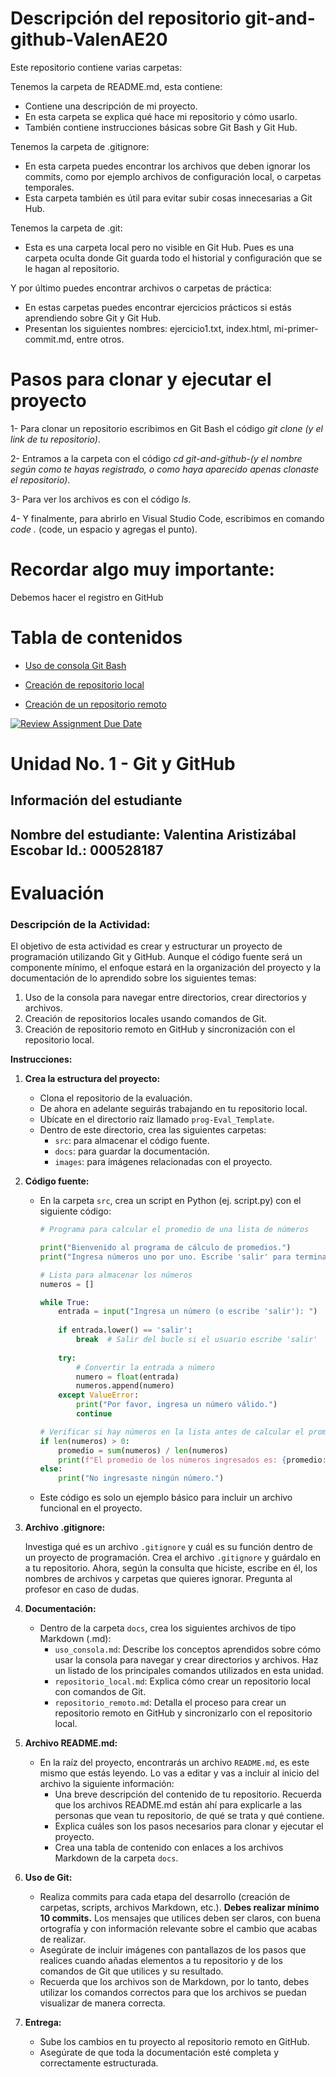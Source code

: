 # Descripción del repositorio git-and-github-ValenAE20

Este repositorio contiene varias carpetas:

Tenemos la carpeta de README.md, esta contiene:

- Contiene una descripción de mi proyecto.
- En esta carpeta se explica qué hace mi repositorio y cómo usarlo.
- También contiene instrucciones básicas sobre Git Bash y Git Hub.

Tenemos la carpeta de .gitignore:

- En esta carpeta puedes encontrar los archivos que deben ignorar los commits, como por ejemplo archivos de configuración local, o carpetas temporales.
- Esta carpeta también es útil para evitar subir cosas innecesarias a Git Hub.

Tenemos la carpeta de .git:

- Esta es una carpeta local pero no visible en Git Hub. Pues es una carpeta oculta donde Git guarda todo el historial y configuración que se le hagan al repositorio.

Y por último puedes encontrar archivos o carpetas de práctica:

- En estas carpetas puedes encontrar ejercicios prácticos si estás aprendiendo sobre Git y Git Hub.
- Presentan los siguientes nombres: ejercicio1.txt, index.html, mi-primer-commit.md, entre otros.

# Pasos para clonar y ejecutar el proyecto

1- Para clonar un repositorio escribimos en Git Bash el código *git clone (y el link de tu repositorio)*.

2- Entramos a la carpeta con el código *cd git-and-github-(y el nombre según como te hayas registrado, o como haya aparecido apenas clonaste el repositorio)*.

3- Para ver los archivos es con el código *ls*.

4- Y finalmente, para abrirlo en Visual Studio Code, escribimos en comando *code .* (code, un espacio y agregas el punto).

# Recordar algo muy importante:

Debemos hacer el registro en GitHub

# Tabla de contenidos

- [Uso de consola Git Bash](docs/uso_consola.md)

- [Creación de repositorio local](docs/repositorio_local.md)

- [Creación de un repositorio remoto](docs/repositorio_remoto.md)





[![Review Assignment Due Date](https://classroom.github.com/assets/deadline-readme-button-22041afd0340ce965d47ae6ef1cefeee28c7c493a6346c4f15d667ab976d596c.svg)](https://classroom.github.com/a/cyLOSpir)
# Unidad No. 1 - Git y GitHub
## Información del estudiante  
Nombre del estudiante: Valentina Aristizábal Escobar 
Id.:  000528187
---
# Evaluación

### **Descripción de la Actividad:**

El objetivo de esta actividad es crear y estructurar un proyecto de programación utilizando Git y GitHub. Aunque el código fuente será un componente mínimo, el enfoque estará en la organización del proyecto y la documentación de lo aprendido sobre los siguientes temas:

1. Uso de la consola para navegar entre directorios, crear directorios y archivos.
2. Creación de repositorios locales usando comandos de Git.
3. Creación de repositorio remoto en GitHub y sincronización con el repositorio local.

**Instrucciones:**

1. **Crea la estructura del proyecto:**
    - Clona el repositorio de la evaluación.
    - De ahora en adelante seguirás trabajando en tu repositorio local.
    - Ubícate en el directorio raíz llamado `prog-Eval_Template`.
    - Dentro de este directorio, crea las siguientes carpetas:
        - `src`: para almacenar el código fuente.
        - `docs`: para guardar la documentación.
        - `images`: para imágenes relacionadas con el proyecto.
2. **Código fuente:**
    - En la carpeta `src`, crea un script en Python (ej. script.py) con el siguiente código:
        
        ```python
        # Programa para calcular el promedio de una lista de números
        
        print("Bienvenido al programa de cálculo de promedios.")
        print("Ingresa números uno por uno. Escribe 'salir' para terminar.")
        
        # Lista para almacenar los números
        numeros = []
        
        while True:
            entrada = input("Ingresa un número (o escribe 'salir'): ")
            
            if entrada.lower() == 'salir':
                break  # Salir del bucle si el usuario escribe 'salir'
            
            try:
                # Convertir la entrada a número
                numero = float(entrada)
                numeros.append(numero)
            except ValueError:
                print("Por favor, ingresa un número válido.")
                continue
        
        # Verificar si hay números en la lista antes de calcular el promedio
        if len(numeros) > 0:
            promedio = sum(numeros) / len(numeros)
            print(f"El promedio de los números ingresados es: {promedio:.2f}")
        else:
            print("No ingresaste ningún número.")
        
        ```
        
    - Este código es solo un ejemplo básico para incluir un archivo funcional en el proyecto.
3. **Archivo .gitignore:**
    
    Investiga qué es un archivo `.gitignore` y cuál es su función dentro de un proyecto de programación. Crea el archivo `.gitignore` y guárdalo en a tu repositorio. Ahora, según la consulta que hiciste, escribe en él, los nombres de archivos y carpetas que quieres ignorar. Pregunta al profesor en caso de dudas.
    
4. **Documentación:**
    - Dentro de la carpeta `docs`, crea los siguientes archivos de tipo Markdown (.md):
        - `uso_consola.md`: Describe los conceptos aprendidos sobre cómo usar la consola para navegar y crear directorios y archivos. Haz un listado de los principales comandos utilizados en esta unidad.
        - `repositorio_local.md`: Explica cómo crear un repositorio local con comandos de Git.
        - `repositorio_remoto.md`: Detalla el proceso para crear un repositorio remoto en GitHub y sincronizarlo con el repositorio local.
5. **Archivo README.md:**
    - En la raíz del proyecto, encontrarás un archivo `README.md`, es este mismo que estás leyendo. Lo vas a editar y vas a incluir al inicio del archivo la siguiente información:
        - Una breve descripción del contenido de tu repositorio. Recuerda que los archivos README.md están ahí para explicarle a las personas que vean tu repositorio, de qué se trata y qué contiene.
        - Explica cuáles son los pasos necesarios para clonar y ejecutar el proyecto.
        - Crea una tabla de contenido con enlaces a los archivos Markdown de la carpeta `docs`.
6. **Uso de Git:**
    - Realiza commits para cada etapa del desarrollo (creación de carpetas, scripts, archivos Markdown, etc.). **Debes realizar mínimo 10 commits.** Los mensajes que utilices deben ser claros, con buena ortografía y con información relevante sobre el cambio que acabas de realizar.
    - Asegúrate de incluir imágenes con pantallazos de los pasos que realices cuando añadas elementos a tu repositorio y de los comandos de Git que utilices y su resultado.
    - Recuerda que los archivos son de Markdown, por lo tanto, debes utilizar los comandos correctos para que los archivos se puedan visualizar de manera correcta.
7. **Entrega:**
    - Sube los cambios en tu proyecto al repositorio remoto en GitHub.
    - Asegúrate de que toda la documentación esté completa y correctamente estructurada.
